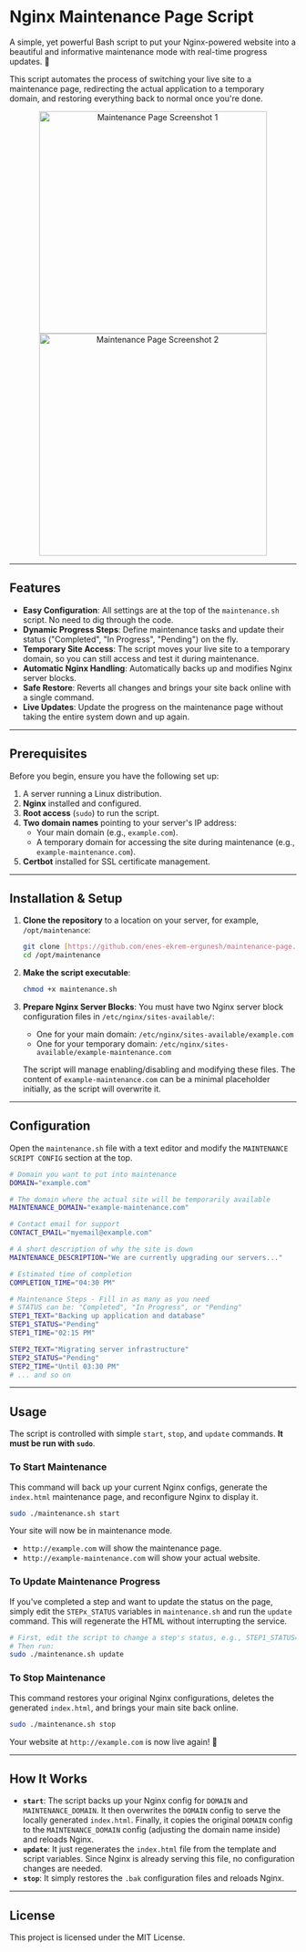 # Nginx Maintenance Page Script

A simple, yet powerful Bash script to put your Nginx-powered website into a beautiful and informative maintenance mode with real-time progress updates. 🚀

This script automates the process of switching your live site to a maintenance page, redirecting the actual application to a temporary domain, and restoring everything back to normal once you're done.

<p align="center">
<img src="https://i.ibb.co/Z6FLLQDw/maintenance.png" alt="Maintenance Page Screenshot 1" width="400" height="390"> <img src="https://i.ibb.co/PvcPvNf3/maintenance2.png" alt="Maintenance Page Screenshot 2" width="400" height="390">
</p>

***

## Features

-   **Easy Configuration**: All settings are at the top of the `maintenance.sh` script. No need to dig through the code.
-   **Dynamic Progress Steps**: Define maintenance tasks and update their status ("Completed", "In Progress", "Pending") on the fly.
-   **Temporary Site Access**: The script moves your live site to a temporary domain, so you can still access and test it during maintenance.
-   **Automatic Nginx Handling**: Automatically backs up and modifies Nginx server blocks.
-   **Safe Restore**: Reverts all changes and brings your site back online with a single command.
-   **Live Updates**: Update the progress on the maintenance page without taking the entire system down and up again.

***

## Prerequisites

Before you begin, ensure you have the following set up:

1.  A server running a Linux distribution.
2.  **Nginx** installed and configured.
3.  **Root access** (`sudo`) to run the script.
4.  **Two domain names** pointing to your server's IP address:
    * Your main domain (e.g., `example.com`).
    * A temporary domain for accessing the site during maintenance (e.g., `example-maintenance.com`).
5.  **Certbot** installed for SSL certificate management.

***

## Installation & Setup

1.  **Clone the repository** to a location on your server, for example, `/opt/maintenance`:
    ```bash
    git clone [https://github.com/enes-ekrem-ergunesh/maintenance-page.git](https://github.com/enes-ekrem-ergunesh/maintenance-page.git) /opt/maintenance
    cd /opt/maintenance
    ```

2.  **Make the script executable**:
    ```bash
    chmod +x maintenance.sh
    ```

3.  **Prepare Nginx Server Blocks**:
    You must have two Nginx server block configuration files in `/etc/nginx/sites-available/`:
    -   One for your main domain: `/etc/nginx/sites-available/example.com`
    -   One for your temporary domain: `/etc/nginx/sites-available/example-maintenance.com`

    The script will manage enabling/disabling and modifying these files. The content of `example-maintenance.com` can be a minimal placeholder initially, as the script will overwrite it.

***

## Configuration

Open the `maintenance.sh` file with a text editor and modify the `MAINTENANCE SCRIPT CONFIG` section at the top.

```bash
# Domain you want to put into maintenance
DOMAIN="example.com"

# The domain where the actual site will be temporarily available
MAINTENANCE_DOMAIN="example-maintenance.com"

# Contact email for support
CONTACT_EMAIL="myemail@example.com"

# A short description of why the site is down
MAINTENANCE_DESCRIPTION="We are currently upgrading our servers..."

# Estimated time of completion
COMPLETION_TIME="04:30 PM"

# Maintenance Steps - Fill in as many as you need
# STATUS can be: "Completed", "In Progress", or "Pending"
STEP1_TEXT="Backing up application and database"
STEP1_STATUS="Pending"
STEP1_TIME="02:15 PM"

STEP2_TEXT="Migrating server infrastructure"
STEP2_STATUS="Pending"
STEP2_TIME="Until 03:30 PM"
# ... and so on
```

***

## Usage

The script is controlled with simple `start`, `stop`, and `update` commands. **It must be run with `sudo`**.

### To Start Maintenance

This command will back up your current Nginx configs, generate the `index.html` maintenance page, and reconfigure Nginx to display it.

```bash
sudo ./maintenance.sh start
```

Your site will now be in maintenance mode.
-   `http://example.com` will show the maintenance page.
-   `http://example-maintenance.com` will show your actual website.

### To Update Maintenance Progress

If you've completed a step and want to update the status on the page, simply edit the `STEPx_STATUS` variables in `maintenance.sh` and run the `update` command. This will regenerate the HTML without interrupting the service.

```bash
# First, edit the script to change a step's status, e.g., STEP1_STATUS="Completed"
# Then run:
sudo ./maintenance.sh update
```

### To Stop Maintenance

This command restores your original Nginx configurations, deletes the generated `index.html`, and brings your main site back online.

```bash
sudo ./maintenance.sh stop
```

Your website at `http://example.com` is now live again! 🎉

***

## How It Works

-   **`start`**: The script backs up your Nginx config for `DOMAIN` and `MAINTENANCE_DOMAIN`. It then overwrites the `DOMAIN` config to serve the locally generated `index.html`. Finally, it copies the original `DOMAIN` config to the `MAINTENANCE_DOMAIN` config (adjusting the domain name inside) and reloads Nginx.
-   **`update`**: It just regenerates the `index.html` file from the template and script variables. Since Nginx is already serving this file, no configuration changes are needed.
-   **`stop`**: It simply restores the `.bak` configuration files and reloads Nginx.

***

## License

This project is licensed under the MIT License.